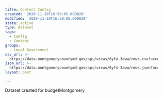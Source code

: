 ```yaml
---
title: Content Config
created: '2020-11-10T16:58:05.009820'
modified: '2020-11-10T16:58:05.009828'
state: active
type: dataset
tags:
  - Config
  - Content
groups:
  - Local Government
csv_url: >-
  https://data.montgomerycountymd.gov/api/views/6yf4-3awu/rows.csv?accessType=DOWNLOAD
json_url: >-
  https://data.montgomerycountymd.gov/api/views/6yf4-3awu/rows.json?accessType=DOWNLOAD
layout: post

---
```

Dataset created for budgetMontgomery
